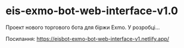 # eis-exmo-bot-web-interface-v1.0
Проект нового торгового бота для біржи Exmo. У розробці...

Посилання: https://eisbot-exmo-bot-web-interface-v1.netlify.app/

